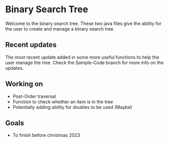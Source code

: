 # Binary Search Tree

Welcome to the binary search tree. These two java files give the ability for the user to create and manage a binary search tree.

## Recent updates
The most recent update added in some more useful functions to help the user manage the tree. Check the Sample-Code branch for more info on the updates.

## Working on
- Post-Order traversal
- Function to check whether an item is in the tree
- Potentially adding ability for doubles to be used (Maybe)

## Goals
- To finish before christmas 2023
